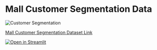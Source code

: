 # Mall Customer Segmentation Data

![Customer Segmentation]('images/customer.jpg)

[Mall Customer Segmentation Dataset Link](https://www.kaggle.com/datasets/vjchoudhary7/customer-segmentation-tutorial-in-python?resource=download)

[![Open in Streamlit](https://static.streamlit.io/badges/streamlit_badge_black_white.svg)](https://mallcustomerclustering.streamlit.app/)

